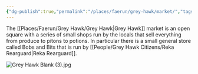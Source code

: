 ```yaml
---
{"dg-publish":true,"permalink":"/places/faerun/grey-hawk/market/","tags":["Faerun","GreyHawk","Location"]}
---
```


The [[Places/Faerun/Grey Hawk/Grey Hawk\|Grey Hawk]] market is an open square with a series of small shops run by the locals that sell everything from produce to pitons to potions.  In particular there is a small general store called Bobs and Bits that is run by [[People/Grey Hawk Citizens/Reka Rearguard\|Reka Rearguard]].  

![Grey Hawk Blank (3).jpg](/img/user/Z_Attachments/Grey%20Hawk%20Blank%20(3).jpg)
